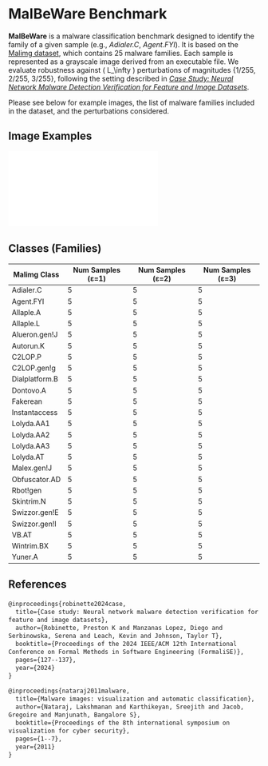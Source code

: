 # MalBeWare Benchmark
**MalBeWare** is a malware classification benchmark designed to identify the family of a given sample (e.g., *Adialer.C*, *Agent.FYI*). It is based on the [Malimg dataset](https://paperswithcode.com/dataset/malimg), which contains 25 malware families. Each sample is represented as a grayscale image derived from an executable file. We evaluate robustness against \( L_\infty \) perturbations of magnitudes \{1/255, 2/255, 3/255\}, following the setting described in [*Case Study: Neural Network Malware Detection Verification for Feature and Image Datasets*](https://dl.acm.org/doi/abs/10.1145/3644033.3644372).  

Please see below for example images, the list of malware families included in the dataset, and the perturbations considered.


## Image Examples
![Malware Family Examples](./archive/malware_family_img.pdf)

## Classes (Families)

| Malimg Class     | Num Samples (ε=1) | Num Samples (ε=2) | Num Samples (ε=3)  |
|------------------|-----|-----|-----|
| Adialer.C        | 5   | 5   | 5   |
| Agent.FYI        | 5   | 5   | 5   |
| Allaple.A        | 5   | 5   | 5   |
| Allaple.L        | 5   | 5   | 5   |
| Alueron.gen!J    | 5   | 5   | 5   |
| Autorun.K        | 5   | 5   | 5   |
| C2LOP.P          | 5   | 5   | 5   |
| C2LOP.gen!g      | 5   | 5   | 5   |
| Dialplatform.B   | 5   | 5   | 5   |
| Dontovo.A        | 5   | 5   | 5   |
| Fakerean         | 5   | 5   | 5   |
| Instantaccess    | 5   | 5   | 5   |
| Lolyda.AA1       | 5   | 5   | 5   |
| Lolyda.AA2       | 5   | 5   | 5   |
| Lolyda.AA3       | 5   | 5   | 5   |
| Lolyda.AT        | 5   | 5   | 5   |
| Malex.gen!J      | 5   | 5   | 5   |
| Obfuscator.AD    | 5   | 5   | 5   |
| Rbot!gen         | 5   | 5   | 5   |
| Skintrim.N       | 5   | 5   | 5   |
| Swizzor.gen!E    | 5   | 5   | 5   |
| Swizzor.gen!I    | 5   | 5   | 5   |
| VB.AT            | 5   | 5   | 5   |
| Wintrim.BX       | 5   | 5   | 5   |
| Yuner.A          | 5   | 5   | 5   |


## References
```
@inproceedings{robinette2024case,
  title={Case study: Neural network malware detection verification for feature and image datasets},
  author={Robinette, Preston K and Manzanas Lopez, Diego and Serbinowska, Serena and Leach, Kevin and Johnson, Taylor T},
  booktitle={Proceedings of the 2024 IEEE/ACM 12th International Conference on Formal Methods in Software Engineering (FormaliSE)},
  pages={127--137},
  year={2024}
}
```

```
@inproceedings{nataraj2011malware,
  title={Malware images: visualization and automatic classification},
  author={Nataraj, Lakshmanan and Karthikeyan, Sreejith and Jacob, Gregoire and Manjunath, Bangalore S},
  booktitle={Proceedings of the 8th international symposium on visualization for cyber security},
  pages={1--7},
  year={2011}
}
```
